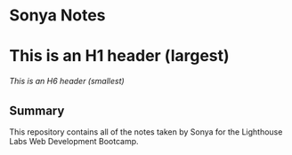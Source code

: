 # Sonya Notes
# This is an H1 header (largest)
###### This is an H6 header (smallest)
## Summary 

This repository contains all of the notes taken by Sonya for the Lighthouse Labs Web Development Bootcamp.
